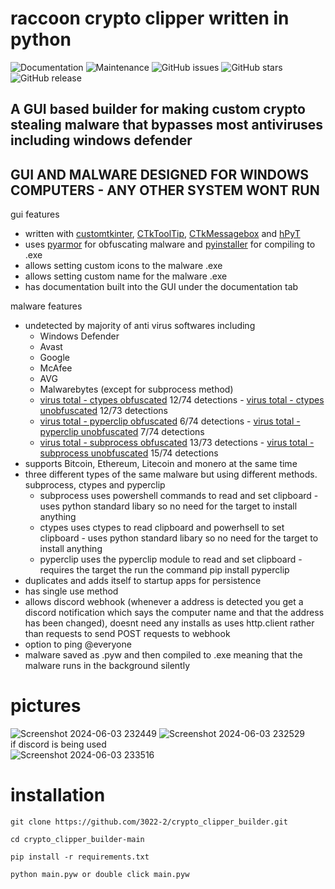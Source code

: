 # raccoon crypto clipper written in python

![Documentation](https://img.shields.io/badge/documentation-yes-brightgreen)
![Maintenance](https://img.shields.io/maintenance/yes/2025)
![GitHub issues](https://img.shields.io/github/issues/3022-2/raccoon_clipper)
![GitHub stars](https://img.shields.io/github/stars/3022-2/raccoon_clipper)
![GitHub release](https://img.shields.io/github/v/release/3022-2/raccoon_clipper)


## A GUI based builder for making custom crypto stealing malware that bypasses most antiviruses including windows defender
## GUI AND MALWARE DESIGNED FOR WINDOWS COMPUTERS - ANY OTHER SYSTEM WONT RUN

gui features
- written with [customtkinter](https://github.com/TomSchimansky/CustomTkinter), [CTkToolTip](https://github.com/Akascape/CTkToolTip), [CTkMessagebox](https://github.com/Akascape/CTkMessagebox) and [hPyT](https://github.com/Zingzy/hPyT)
- uses [pyarmor](https://github.com/dashingsoft/pyarmor) for obfuscating malware and [pyinstaller](https://github.com/pyinstaller/pyinstaller) for compiling to .exe
- allows setting custom icons to the malware .exe
- allows setting custom name for the malware .exe
- has documentation built into the GUI under the documentation tab

malware features
- undetected by majority of anti virus softwares including  
    - Windows Defender
    - Avast
    - Google
    - McAfee
    - AVG
    - Malwarebytes (except for subprocess method)
    - [virus total - ctypes obfuscated](https://www.virustotal.com/gui/file/fd6d1ac9a7b111840bf1b9ede641506e93ce16b355057c82f7546092c36d47d2?nocache=1) 12/74 detections - [virus total - ctypes unobfuscated](https://www.virustotal.com/gui/file/74344dc13b085b2d1054dad4dfdab268e20894247643466aa88e41994486f0ba?nocache=1) 12/73 detections
    - [virus total - pyperclip obfuscated](https://www.virustotal.com/gui/file/df17497d809aa0df6911ad1faefeb563522ecb12ea3dadc05b5fdc6800e6e479?nocache=1) 6/74 detections - [virus total - pyperclip unobfuscated](https://www.virustotal.com/gui/file/0cea22f6403ddad2f2cc16648460ae6fdece193ba07e0bc486f900b32f81bc52?nocache=1) 7/74 detections
    - [virus total - subprocess obfuscated](https://www.virustotal.com/gui/file/a4edfa41ddfb01fdc8404574a364829c7911c9bb13787d1bff32c9c7c8b6f359?nocache=1) 13/73 detections - [virus total - subprocess unobfuscated](https://www.virustotal.com/gui/file/3d4b3a39d1c648373820bcdc45549932870b00bac9897e877522c3e4cd19c86d?nocache=1) 15/74 detections
- supports Bitcoin, Ethereum, Litecoin and monero at the same time
- three different types of the same malware but using different methods. subprocess, ctypes and pyperclip  
    - subprocess uses powershell commands to read and set clipboard - uses python standard libary so no need for the target to install anything
    - ctypes uses ctypes to read clipboard and powerhsell to set clipboard - uses python standard libary so no need for the target to install anything
    - pyperclip uses the pyperclip module to read and set clipboard - requires the target the run the command pip install pyperclip
- duplicates and adds itself to startup apps for persistence
- has single use method
- allows discord webhook (whenever a address is detected you get a discord notification which says the computer name and that the address has been changed), doesnt need any installs as uses http.client rather than requests to send POST requests to webhook 
- option to ping @everyone
- malware saved as .pyw and then compiled to .exe meaning that the malware runs in the background silently
# pictures
![Screenshot 2024-06-03 232449](https://github.com/3022-2/crypto_clipper_builder/assets/82278708/97864c80-a368-4855-b93f-13b15b58b065)
![Screenshot 2024-06-03 232529](https://github.com/3022-2/crypto_clipper_builder/assets/82278708/de08a1e4-5d0d-411c-b042-2fadab67f5a8)  
if discord is being used  
![Screenshot 2024-06-03 233516](https://github.com/3022-2/crypto_clipper_builder/assets/82278708/b0111946-3bed-425c-a871-ebf63b9d33f1)
# installation
```console
git clone https://github.com/3022-2/crypto_clipper_builder.git

cd crypto_clipper_builder-main

pip install -r requirements.txt

python main.pyw or double click main.pyw
```
